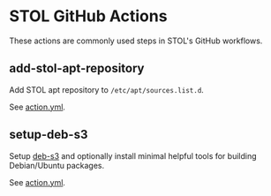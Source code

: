 # STOL GitHub Actions

These actions are commonly used steps in STOL's GitHub workflows.

## add-stol-apt-repository

Add STOL apt repository to `/etc/apt/sources.list.d`.

See [action.yml](https://github.com/usdot-fhwa-stol/actions/blob/main/add-stol-apt-repository/action.yml).

## setup-deb-s3

Setup [deb-s3](https://github.com/deb-s3/deb-s3) and optionally install minimal helpful tools for building Debian/Ubuntu packages.

See [action.yml](https://github.com/usdot-fhwa-stol/actions/blob/main/setup-deb-s3/action.yml).